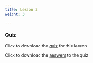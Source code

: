 ```yaml
---
title: Lesson 3
weight: 3

---
```

### Quiz

Click to download the <a href="../Intro and Ethics Quiz Template.docx" download>quiz</a> for this lesson

Click to download the <a href="../Intro Quiz Bank.docx" download>answers</a> to the quiz